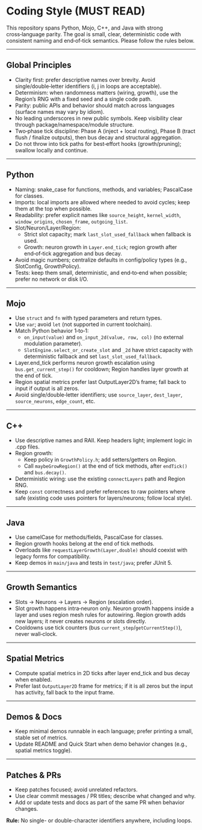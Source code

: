 # Coding Style (MUST READ)

This repository spans Python, Mojo, C++, and Java with strong cross‑language parity. The goal is small, clear, deterministic code with consistent naming and end‑of‑tick semantics. Please follow the rules below.

---

## Global Principles

- Clarity first: prefer descriptive names over brevity. Avoid single/double‑letter identifiers (i, j in loops are acceptable).
- Determinism: when randomness matters (wiring, growth), use the Region’s RNG with a fixed seed and a single code path.
- Parity: public APIs and behavior should match across languages (surface names may vary by idiom).
- No leading underscores in new public symbols. Keep visibility clear through package/namespace/module structure.
- Two‑phase tick discipline: Phase A (inject + local routing), Phase B (tract flush / finalize outputs), then bus decay and structural aggregation.
- Do not throw into tick paths for best‑effort hooks (growth/pruning); swallow locally and continue.

---

## Python

- Naming: snake_case for functions, methods, and variables; PascalCase for classes.
- Imports: local imports are allowed where needed to avoid cycles; keep them at the top when possible.
- Readability: prefer explicit names like `source_height`, `kernel_width`, `window_origins`, `chosen_frame`, `outgoing_list`.
- Slot/Neuron/Layer/Region:
  - Strict slot capacity; mark `last_slot_used_fallback` when fallback is used.
  - Growth: neuron growth in `Layer.end_tick`; region growth after end‑of‑tick aggregation and bus decay.
- Avoid magic numbers; centralize defaults in config/policy types (e.g., SlotConfig, GrowthPolicy).
- Tests: keep them small, deterministic, and end‑to‑end when possible; prefer no network or disk I/O.

---

## Mojo

- Use `struct` and `fn` with typed parameters and return types.
- Use `var`; avoid `let` (not supported in current toolchain).
- Match Python behavior 1‑to‑1:
  - `on_input(value)` and `on_input_2d(value, row, col)` (no external modulation parameter).
  - `SlotEngine.select_or_create_slot` and `_2d` have strict capacity with deterministic fallback and set `last_slot_used_fallback`.
- Layer.end_tick performs neuron growth escalation using `bus.get_current_step()` for cooldown; Region handles layer growth at the end of tick.
- Region spatial metrics prefer last OutputLayer2D’s frame; fall back to input if output is all zeros.
- Avoid single/double‑letter identifiers; use `source_layer`, `dest_layer`, `source_neurons`, `edge_count`, etc.

---

## C++

- Use descriptive names and RAII. Keep headers light; implement logic in .cpp files.
- Region growth:
  - Keep policy in `GrowthPolicy.h`; add setters/getters on Region.
  - Call `maybeGrowRegion()` at the end of tick methods, after `endTick()` and `bus.decay()`.
- Deterministic wiring: use the existing `connectLayers` path and Region RNG.
- Keep `const` correctness and prefer references to raw pointers where safe (existing code uses pointers for layers/neurons; follow local style).

---

## Java

- Use camelCase for methods/fields, PascalCase for classes.
- Region growth hooks belong at the end of tick methods.
- Overloads like `requestLayerGrowth(Layer,double)` should coexist with legacy forms for compatibility.
- Keep demos in `main/java` and tests in `test/java`; prefer JUnit 5.

---

## Growth Semantics

- Slots → Neurons → Layers → Region (escalation order).
- Slot growth happens intra‑neuron only. Neuron growth happens inside a layer and uses region mesh rules for autowiring. Region growth adds new layers; it never creates neurons or slots directly.
- Cooldowns use tick counters (bus `current_step`/`getCurrentStep()`), never wall‑clock.

---

## Spatial Metrics

- Compute spatial metrics in 2D ticks after layer end_tick and bus decay when enabled.
- Prefer last `OutputLayer2D` frame for metrics; if it is all zeros but the input has activity, fall back to the input frame.

---

## Demos & Docs

- Keep minimal demos runnable in each language; prefer printing a small, stable set of metrics.
- Update README and Quick Start when demo behavior changes (e.g., spatial metrics toggle).

---

## Patches & PRs

- Keep patches focused; avoid unrelated refactors.
- Use clear commit messages / PR titles; describe what changed and why.
- Add or update tests and docs as part of the same PR when behavior changes.



**Rule:** No single- or double-character identifiers anywhere, including loops.
